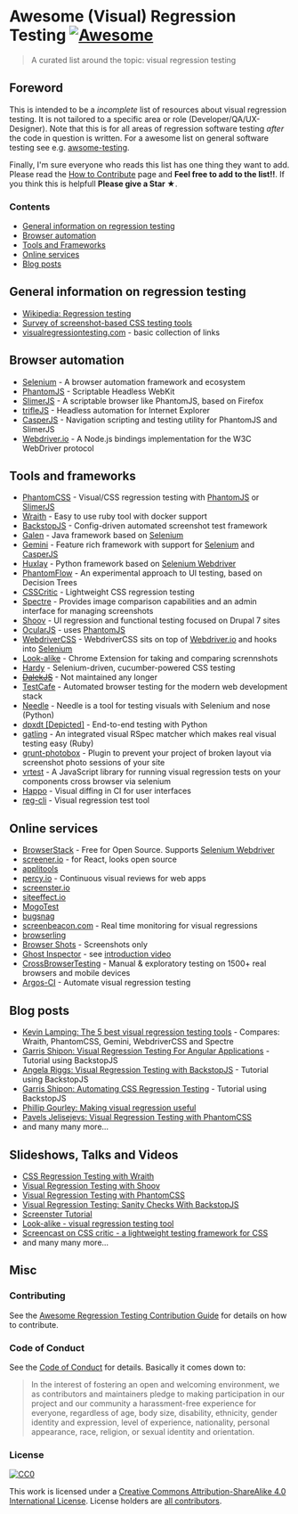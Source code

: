 # Awesome (Visual) Regression Testing [![Awesome](https://cdn.rawgit.com/sindresorhus/awesome/d7305f38d29fed78fa85652e3a63e154dd8e8829/media/badge.svg)](https://github.com/sindresorhus/awesome)
> A curated list around the topic: visual regression testing

## Foreword
This is intended to be a *incomplete* list of resources about visual regression testing. It is not tailored to a specific area or role (Developer/QA/UX-Designer). Note that this is for all areas of regression software testing *after* the code in question is written. For a awesome list on general software testing see e.g. [awsome-testing](https://github.com/TheJambo/awesome-testing).

Finally, I'm sure everyone who reads this list has one thing they want to add. Please read the [How to Contribute](https://github.com/TheJambo/awesome-testing/blob/master/CONTRIBUTING.md) page and **Feel free to add to the list!!**. If you think this is helpfull **Please give a Star ★**.


### Contents

* [General information on regression testing](#general-information-on-regression-testing)
* [Browser automation](#browser-automation)
* [Tools and Frameworks](#tools-and-frameworks)
* [Online services](#online-services)
* [Blog posts](#blog-posts)

## General information on regression testing

- [Wikipedia: Regression testing](https://en.wikipedia.org/wiki/Regression_testing)
- [Survey of screenshot-based CSS testing tools](https://gist.github.com/cvrebert/adf91e429906a4d746cd)
- [visualregressiontesting.com](https://visualregressiontesting.com/) - basic collection of links

## Browser automation

- [Selenium](https://github.com/SeleniumHQ/selenium) - A browser automation framework and ecosystem
- [PhantomJS](https://github.com/ariya/phantomjs) - Scriptable Headless WebKit
- [SlimerJS](https://github.com/laurentj/slimerjs) - A scriptable browser like PhantomJS, based on Firefox
- [trifleJS](https://github.com/sdesalas/trifleJS) - Headless automation for Internet Explorer
- [CasperJS](https://github.com/casperjs/casperjs) - Navigation scripting and testing utility for PhantomJS and SlimerJS
- [Webdriver.io](https://github.com/webdriverio/webdriverio/) - A Node.js bindings implementation for the W3C WebDriver protocol

## Tools and frameworks

- [PhantomCSS](https://github.com/Huddle/PhantomCSS) - Visual/CSS regression testing with [PhantomJS](https://github.com/ariya/phantomjs) or [SlimerJS](https://github.com/laurentj/slimerjs)
- [Wraith](https://github.com/BBC-News/wraith) - Easy to use ruby tool with docker support
- [BackstopJS](https://github.com/garris/BackstopJS) - Config-driven automated screenshot test framework
- [Galen](https://github.com/galenframework/galen) - Java framework based on [Selenium](https://github.com/SeleniumHQ/selenium)
- [Gemini](https://github.com/gemini-testing/gemini) - Feature rich framework with support for [Selenium](https://github.com/SeleniumHQ/selenium) and  [CasperJS](https://github.com/casperjs/casperjs)
- [Huxlay](https://github.com/facebookarchive/huxley) - Python framework based on [Selenium Webdriver](https://github.com/SeleniumHQ/selenium/tree/master/javascript/node/selenium-webdriver)
- [PhantomFlow](https://github.com/Huddle/PhantomFlow) - An experimental approach to UI testing, based on Decision Trees
- [CSSCritic](https://github.com/cburgmer/csscritic) - Lightweight CSS regression testing
- [Spectre](https://github.com/wearefriday/spectre) - Provides image comparison capabilities and an admin interface for managing screenshots
- [Shoov](https://github.com/shoov/shoov) - UI regression and functional testing focused on Drupal 7 sites
- [OcularJS](https://github.com/mmacartney10/ocularjs) - uses [PhantomJS](https://github.com/ariya/phantomjs)
- [WebdriverCSS](https://github.com/webdriverio/webdrivercss) - WebdriverCSS sits on top of [Webdriver.io](https://github.com/webdriverio/webdriverio/) and hooks into [Selenium](https://github.com/SeleniumHQ/selenium)
- [Look-alike](https://github.com/kdzwinel/Look-alike) - Chrome Extension for taking and comparing scrennshots
- [Hardy](https://github.com/thingsinjars/Hardy) - Selenium-driven, cucumber-powered CSS testing
- ~~[DalekJS](https://github.com/dalekjs/dalek)~~ - Not maintained any longer
- [TestCafe](https://github.com/DevExpress/testcafe) - Automated browser testing for the modern web development stack
- [Needle](https://github.com/python-needle/needle) - Needle is a tool for testing visuals with Selenium and nose (Python)
- [dpxdt [Depicted]](https://github.com/bslatkin/dpxdt) - End-to-end testing with Python
- [gatling](https://github.com/gabrielrotbart/gatling) - An integrated visual RSpec matcher which makes real visual testing easy (Ruby)
- [grunt-photobox](https://github.com/stefanjudis/grunt-photobox) - Plugin to prevent your project of broken layout via screenshot photo sessions of your site
- [vrtest](https://github.com/nathanmarks/vrtest) - A JavaScript library for running visual regression tests on your components cross browser via selenium
- [Happo](https://github.com/Galooshi/happo) - Visual diffing in CI for user interfaces
- [reg-cli](https://github.com/bokuweb/reg-cli) - Visual regression test tool

## Online services

- [BrowserStack](https://www.browserstack.com/) - Free for Open Source. Supports [Selenium Webdriver](https://github.com/SeleniumHQ/selenium/tree/master/javascript/node/selenium-webdriver)
- [screener.io](https://screener.io/) - for React, looks open source
- [applitools](https://applitools.com)
- [percy.io](https://percy.io/) - Continuous visual reviews for web apps
- [screenster.io](http://screenster.io/)
- [siteeffect.io](http://siteeffect.io/)
- [MogoTest](http://mogotest.com)
- [bugsnag](https://www.bugsnag.com)
- [screenbeacon.com](https://www.screenbeacon.com/) - Real time monitoring for visual regressions
- [browserling](https://www.browserling.com/)
- [Browser Shots](http://browsershots.org/) - Screenshots only
- [Ghost Inspector](https://ghostinspector.com/) - see [introduction video](https://vimeo.com/ghostinspector/intro)
- [CrossBrowserTesting](https://crossbrowsertesting.com/) - Manual & exploratory testing on 1500+ real browsers and mobile devices
- [Argos-CI](https://www.argos-ci.com/) - Automate visual regression testing

## Blog posts

- [Kevin Lamping: The 5 best visual regression testing tools](http://www.creativebloq.com/features/the-5-best-visual-regression-testing-tools) - Compares: Wraith, PhantomCSS, Gemini, WebdriverCSS and Spectre
- [Garris Shipon: Visual Regression Testing For Angular Applications](https://davidwalsh.name/visual-regression-testing-angular-applications) -  Tutorial using BackstopJS
- [Angela Riggs: Visual Regression Testing with BackstopJS](https://www.metaltoad.com/blog/visual-regression-testing-backstopjs) - Tutorial using BackstopJS
- [Garris Shipon: Automating CSS Regression Testing](https://css-tricks.com/automating-css-regression-testing/) - Tutorial using BackstopJS
- [Phillip Gourley: Making visual regression useful](https://medium.com/@philgourley/making-visual-regression-useful-acfae27e5031)
- [Pavels Jelisejevs: Visual Regression Testing with PhantomCSS](https://www.sitepoint.com/visual-regression-testing-with-phantomcss/)
- and many many more...

## Slideshows, Talks and Videos
- [CSS Regression Testing with Wraith](https://youtu.be/gE_19L0l2q0)
- [Visual Regression Testing with Shoov](https://youtu.be/CBBiJ6YlXLc)
- [Visual Regression Testing with PhantomCSS](https://youtu.be/Vp8vnXMjIfw)
- [Visual Regression Testing: Sanity Checks With BackstopJS](https://youtu.be/l8lGj8Zh0k4)
- [Screenster Tutorial](https://youtu.be/Zy8y_dGzZXI)
- [Look-alike - visual regression testing tool](https://youtu.be/vTyoQuC0To8)
- [Screencast on CSS critic - a lightweight testing framework for CSS](https://youtu.be/AqQ2bNPtF60)
- and many many more...

## Misc

### Contributing
See the [Awesome Regression Testing Contribution Guide](CONTRIBUTING.md) for details on how to contribute.

### Code of Conduct
See the [Code of Conduct](CODE-OF-CONDUCT.md) for details. Basically it comes down to:
> In the interest of fostering an open and welcoming environment, we as
contributors and maintainers pledge to making participation in our project and
our community a harassment-free experience for everyone, regardless of age, body
size, disability, ethnicity, gender identity and expression, level of experience,
nationality, personal appearance, race, religion, or sexual identity and orientation.


### License
[![CC0](http://mirrors.creativecommons.org/presskit/buttons/88x31/svg/by-sa.svg)](http://creativecommons.org/licenses/by-sa/4.0/)

This work is licensed under a [Creative Commons Attribution-ShareAlike 4.0 International License](http://creativecommons.org/licenses/by-sa/4.0/).
License holders are [all contributors](https://github.com/mojoaxel/awesome-regression-testing/graphs/contributors).
